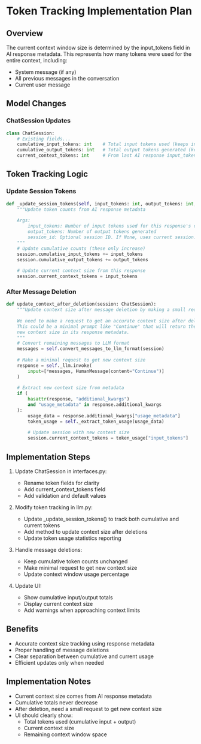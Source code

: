 # Token Tracking Implementation Plan

## Overview

The current context window size is determined by the input_tokens field in AI response metadata. This represents how many tokens were used for the entire context, including:
- System message (if any)
- All previous messages in the conversation
- Current user message

## Model Changes

### ChatSession Updates
```python
class ChatSession:
    # Existing fields...
    cumulative_input_tokens: int    # Total input tokens used (keeps increasing)
    cumulative_output_tokens: int   # Total output tokens generated (keeps increasing)
    current_context_tokens: int     # From last AI response input_tokens
```

## Token Tracking Logic

### Update Session Tokens
```python
def _update_session_tokens(self, input_tokens: int, output_tokens: int, session_id: Optional[str] = None):
    """Update token counts from AI response metadata
    
    Args:
        input_tokens: Number of input tokens used for this response's context
        output_tokens: Number of output tokens generated
        session_id: Optional session ID. If None, uses current session.
    """
    # Update cumulative counts (these only increase)
    session.cumulative_input_tokens += input_tokens
    session.cumulative_output_tokens += output_tokens
    
    # Update current context size from this response
    session.current_context_tokens = input_tokens
```

### After Message Deletion
```python
def update_context_after_deletion(session: ChatSession):
    """Update context size after message deletion by making a small request
    
    We need to make a request to get an accurate context size after deletion.
    This could be a minimal prompt like "Continue" that will return the 
    new context size in its response metadata.
    """
    # Convert remaining messages to LLM format
    messages = self.convert_messages_to_llm_format(session)
    
    # Make a minimal request to get new context size
    response = self._llm.invoke(
        input=[*messages, HumanMessage(content="Continue")]
    )
    
    # Extract new context size from metadata
    if (
        hasattr(response, "additional_kwargs")
        and "usage_metadata" in response.additional_kwargs
    ):
        usage_data = response.additional_kwargs["usage_metadata"]
        token_usage = self._extract_token_usage(usage_data)
        
        # Update session with new context size
        session.current_context_tokens = token_usage["input_tokens"]
```

## Implementation Steps

1. Update ChatSession in interfaces.py:
   - Rename token fields for clarity
   - Add current_context_tokens field
   - Add validation and default values

2. Modify token tracking in llm.py:
   - Update _update_session_tokens() to track both cumulative and current tokens
   - Add method to update context size after deletions
   - Update token usage statistics reporting

3. Handle message deletions:
   - Keep cumulative token counts unchanged
   - Make minimal request to get new context size
   - Update context window usage percentage

4. Update UI:
   - Show cumulative input/output totals
   - Display current context size
   - Add warnings when approaching context limits

## Benefits

- Accurate context size tracking using response metadata
- Proper handling of message deletions
- Clear separation between cumulative and current usage
- Efficient updates only when needed

## Implementation Notes

- Current context size comes from AI response metadata
- Cumulative totals never decrease
- After deletion, need a small request to get new context size
- UI should clearly show:
  * Total tokens used (cumulative input + output)
  * Current context size
  * Remaining context window space